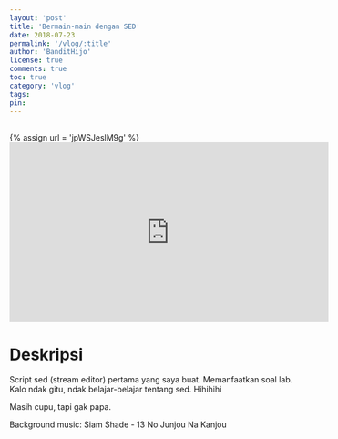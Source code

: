 ```yaml
---
layout: 'post'
title: 'Bermain-main dengan SED'
date: 2018-07-23
permalink: '/vlog/:title'
author: 'BanditHijo'
license: true
comments: true
toc: true
category: 'vlog'
tags:
pin:
---
```


<div style="margin-top:30px;"></div>
<!-- EMBED CONTAINER: YOUTUBE -->
{% assign url = 'jpWSJeslM9g' %}
<div class='embed-container'>
<iframe width="560" height="315" src="https://www.youtube.com/embed/{{ url }}" frameborder="0" allow="accelerometer; autoplay; encrypted-media; gyroscope; picture-in-picture" allowfullscreen></iframe>
</div>

# Deskripsi

Script sed (stream editor) pertama yang saya buat. Memanfaatkan soal lab.
Kalo ndak gitu, ndak belajar-belajar tentang sed. Hihihihi

Masih cupu, tapi gak papa.

Background music:
Siam Shade - 13 No Junjou Na Kanjou
